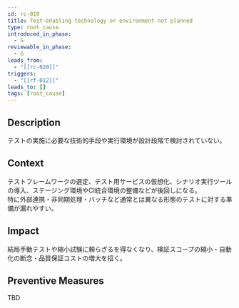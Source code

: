 ```yaml
---
id: rc-010
title: Test-enabling technology or environment not planned
type: root_cause
introduced_in_phase:
  - G
reviewable_in_phase:
  - G
leads_from:
  - "[[rc-020]]"
triggers:
  - "[[rf-012]]"
leads_to: []
tags: [root_cause]
---
```


## Description
テストの実施に必要な技術的手段や実行環境が設計段階で検討されていない。

## Context
テストフレームワークの選定、テスト用サービスの仮想化、シナリオ実行ツールの導入、ステージング環境やCI統合環境の整備などが後回しになる。  
特に外部連携・非同期処理・バッチなど通常とは異なる形態のテストに対する準備が漏れやすい。

## Impact
結局手動テストや縮小試験に頼らざるを得なくなり、検証スコープの縮小・自動化の断念・品質保証コストの増大を招く。

## Preventive Measures
TBD